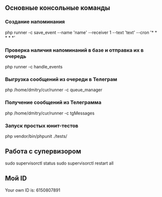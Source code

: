 ## Основные консольные команды

### Создание напоминания 

php runner -c save_event --name 'name' --receiver 1 --text 'text' --cron '* * * * *'

### Проверка наличия напоминаний в базе и отправка их в очередь

php runner -c handle_events

### Выгрузка сообщений из очереди в Телеграм

php /home/dmitry/cur/runner -c queue_manager

### Получение сообщений из Телеграмма 

php /home/dmitry/cur/runner -c tgMessages

### Запуск простых юнит-тестов

php vendor/bin/phpunit ./tests/

## Работа с супервизором

sudo supervisorctl status
sudo supervisorctl restart all

## Мой ID 

Your own ID is: 6150807891